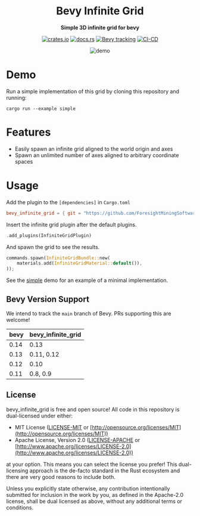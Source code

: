 <div align="center">

# Bevy Infinite Grid

**Simple 3D infinite grid for bevy**

[![crates.io](https://img.shields.io/crates/v/bevy_infinite_grid)](https://crates.io/crates/bevy_infinite_grid)
[![docs.rs](https://docs.rs/bevy_infinite_grid/badge.svg)](https://docs.rs/bevy_infinite_grid)
[![Bevy tracking](https://img.shields.io/badge/Bevy%20tracking-released%20version-lightblue)](https://github.com/bevyengine/bevy/blob/main/docs/plugins_guidelines.md#main-branch-tracking)
[![CI-CD](https://github.com/ForesightMiningSoftwareCorporation/bevy_infinite_grid/actions/workflows/release.yml/badge.svg)](https://github.com/ForesightMiningSoftwareCorporation/bevy_infinite_grid/actions/workflows/release.yml)

![demo](demo.png)

</div>

# Demo

Run a simple implementation of this grid by cloning this repository and running:

```shell
cargo run --example simple
```

# Features

* Easily spawn an infinite grid aligned to the world origin and axes
* Spawn an unlimited number of axes aligned to arbitrary coordinate spaces

# Usage

Add the plugin to the `[dependencies]` in `Cargo.toml`

```toml
bevy_infinite_grid = { git = "https://github.com/ForesightMiningSoftwareCorporation/bevy_infinite_grid", branch = "main" }
```

Insert the infinite grid plugin after the default plugins.

```rust
.add_plugins(InfiniteGridPlugin)
```

And spawn the grid to see the results.

```rust
commands.spawn(InfiniteGridBundle::new(
    materials.add(InfiniteGridMaterial::default()),
));
```

See the [simple](examples/simple.rs) demo for an example of a minimal implementation.

## Bevy Version Support

We intend to track the `main` branch of Bevy. PRs supporting this are welcome!

| bevy | bevy_infinite_grid |
| ---- | ------------------ |
| 0.14 | 0.13               |
| 0.13 | 0.11, 0.12         |
| 0.12 | 0.10               |
| 0.11 | 0.8, 0.9           |

## License

bevy_infinite_grid is free and open source! All code in this repository is dual-licensed under either:

* MIT License ([LICENSE-MIT](LICENSE-MIT) or [http://opensource.org/licenses/MIT](http://opensource.org/licenses/MIT))
* Apache License, Version 2.0 ([LICENSE-APACHE](LICENSE-APACHE) or [http://www.apache.org/licenses/LICENSE-2.0](http://www.apache.org/licenses/LICENSE-2.0))

at your option. This means you can select the license you prefer! This dual-licensing approach is the de-facto standard in the Rust ecosystem and there are very good reasons to include both.

Unless you explicitly state otherwise, any contribution intentionally submitted for inclusion in the work by you, as defined in the Apache-2.0 license, shall be dual licensed as above, without any additional terms or conditions.
